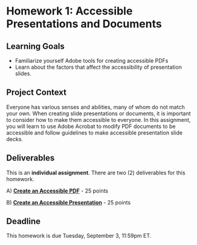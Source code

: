 # Homework 1: Accessible Presentations and Documents

## Learning Goals

- Familiarize yourself Adobe tools for creating accessible PDFs
- Learn about the factors that affect the accessibility of presentation slides.

## Project Context

Everyone has various senses and abilities, many of whom do not match your own. When creating slide presentations or documents, it is important to consider how to make them accessible to everyone. In this assignment, you will learn to use Adobe Acrobat to modify PDF documents to be accessible and follow guidelines to make accessible presentation slide decks. 

## Deliverables 

This is an **individual assignment**. There are two (2) deliverables for this homework.

A) [**Create an Accessible PDF**](1_pdf.md) - 25 points

B) [**Create an Accessible Presentation**](2_presentation.md) - 25 points 

## Deadline

This homework is due Tuesday, September 3, 11:59pm ET.